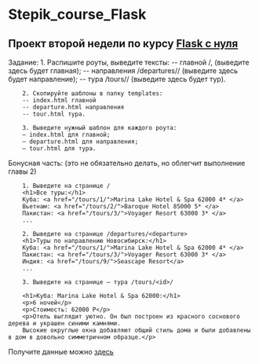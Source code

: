 # Stepik_course_Flask
##    Проект второй недели по курсу [Flask с нуля](https://stepik.org/course/61900)
Задание:
        1. Распишите роуты, выведите тексты:
        -- главной /, (выведите здесь будет главная);
        -- направления /departures/<departure>/ (выведите здесь будет направление);
        -- тура /tours/<id>/ (выведите здесь будет тур).

        2. Скопируйте шаблоны в папку templates:
        -- index.html главной
        -- departure.html направления
        -- tour.html тура.

        3. Выведите нужный шаблон для каждого роута:
        – index.html для главной;
        – departure.html для направления;
        – tour.html для тура.

Бонусная часть: (это не обязательно делать, но облегчит выполнение главы 2)

        1. Выведите на странице /
        <h1>Все туры:</h1>
        Куба: <a href="/tours/1/">Marina Lake Hotel & Spa 62000 4* </a>
        Вьетнам: <a href="/tours/2/">Baroque Hotel 85000 5* </a>
        Пакистан: <a href="/tours/3/">Voyager Resort 63000 3* </a>
        ...

        2. Выведите на странице /departures/<departure>
        <h1>Туры по направлению Новосибирск:</h1>
        Куба: <a href="/tours/1/">Marina Lake Hotel & Spa 62000 4* </a>
        Пакистан: <a href="/tours/3/">Voyager Resort 63000 3* </a>
        Индия: <a href="/tours/9/">Seascape Resort</a>
        ...

        3. Выведите на странице – тура /tours/<id>/

        <h1>Куба: Marina Lake Hotel & Spa 62000:</h1>
        <p>6 ночей</p>
        <p>Стоимость: 62000 Р</p>
        <p>Отель выглядит уютно. Он был построен из красного соснового дерева и украшен синими камнями. 
        Высокие округлые окна добавляют общий стиль дома и были добавлены в дом в довольно симметричном образце.</p>

Получите данные можно [здесь](https://github.com/kushedow/flask-html/blob/master/Project%201/data.py)
